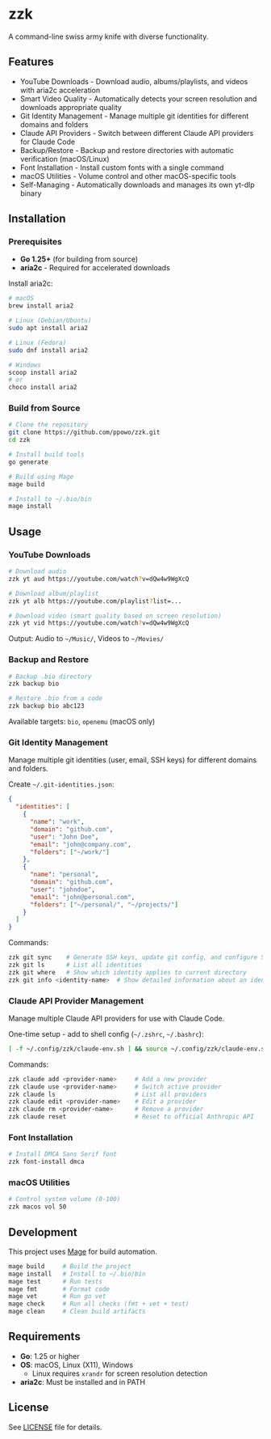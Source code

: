 # zzk

A command-line swiss army knife with diverse functionality.

## Features

- YouTube Downloads - Download audio, albums/playlists, and videos with aria2c acceleration
- Smart Video Quality - Automatically detects your screen resolution and downloads appropriate quality
- Git Identity Management - Manage multiple git identities for different domains and folders
- Claude API Providers - Switch between different Claude API providers for Claude Code
- Backup/Restore - Backup and restore directories with automatic verification (macOS/Linux)
- Font Installation - Install custom fonts with a single command
- macOS Utilities - Volume control and other macOS-specific tools
- Self-Managing - Automatically downloads and manages its own yt-dlp binary

## Installation

### Prerequisites

- **Go 1.25+** (for building from source)
- **aria2c** - Required for accelerated downloads

Install aria2c:
```bash
# macOS
brew install aria2

# Linux (Debian/Ubuntu)
sudo apt install aria2

# Linux (Fedora)
sudo dnf install aria2

# Windows
scoop install aria2
# or
choco install aria2
```

### Build from Source

```bash
# Clone the repository
git clone https://github.com/ppowo/zzk.git
cd zzk

# Install build tools
go generate

# Build using Mage
mage build

# Install to ~/.bio/bin
mage install
```

## Usage

### YouTube Downloads

```bash
# Download audio
zzk yt aud https://youtube.com/watch?v=dQw4w9WgXcQ

# Download album/playlist
zzk yt alb https://youtube.com/playlist?list=...

# Download video (smart quality based on screen resolution)
zzk yt vid https://youtube.com/watch?v=dQw4w9WgXcQ
```

Output: Audio to `~/Music/`, Videos to `~/Movies/`

### Backup and Restore

```bash
# Backup .bio directory
zzk backup bio

# Restore .bio from a code
zzk backup bio abc123
```

Available targets: `bio`, `openemu` (macOS only)

### Git Identity Management

Manage multiple git identities (user, email, SSH keys) for different domains and folders.

Create `~/.git-identities.json`:
```json
{
  "identities": [
    {
      "name": "work",
      "domain": "github.com",
      "user": "John Doe",
      "email": "john@company.com",
      "folders": ["~/work/"]
    },
    {
      "name": "personal",
      "domain": "github.com",
      "user": "johndoe",
      "email": "john@personal.com",
      "folders": ["~/personal/", "~/projects/"]
    }
  ]
}
```

Commands:
```bash
zzk git sync    # Generate SSH keys, update git config, and configure SSH
zzk git ls      # List all identities
zzk git where   # Show which identity applies to current directory
zzk git info <identity-name>  # Show detailed information about an identity
```

### Claude API Provider Management

Manage multiple Claude API providers for use with Claude Code.

One-time setup - add to shell config (`~/.zshrc`, `~/.bashrc`):
```bash
[ -f ~/.config/zzk/claude-env.sh ] && source ~/.config/zzk/claude-env.sh
```

Commands:
```bash
zzk claude add <provider-name>     # Add a new provider
zzk claude use <provider-name>     # Switch active provider
zzk claude ls                      # List all providers
zzk claude edit <provider-name>    # Edit a provider
zzk claude rm <provider-name>      # Remove a provider
zzk claude reset                   # Reset to official Anthropic API
```

### Font Installation

```bash
# Install DMCA Sans Serif font
zzk font-install dmca
```

### macOS Utilities

```bash
# Control system volume (0-100)
zzk macos vol 50
```

## Development

This project uses [Mage](https://magefile.org/) for build automation.

```bash
mage build     # Build the project
mage install   # Install to ~/.bio/bin
mage test      # Run tests
mage fmt       # Format code
mage vet       # Run go vet
mage check     # Run all checks (fmt + vet + test)
mage clean     # Clean build artifacts
```

## Requirements

- **Go**: 1.25 or higher
- **OS**: macOS, Linux (X11), Windows
  - Linux requires `xrandr` for screen resolution detection
- **aria2c**: Must be installed and in PATH

## License

See [LICENSE](LICENSE) file for details.